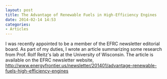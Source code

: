 ```yaml
---
layout: post
title: The Advantage of Renewable Fuels in High-Efficiency Engines
date: 2014-02-14 14:53
categories:
- Articles
---
```


I was recently appointed to be a member of the EFRC newsletter editorial
board. As part of my duties, I wrote an article summarizing some research
from Prof. Rolf Reitz's lab at the University of Wisconsin. The article is
available on the EFRC newsletter website,
<http://www.energyfrontier.us/newsletter/201401/advantage-renewable-fuels-high-efficiency-engines>
